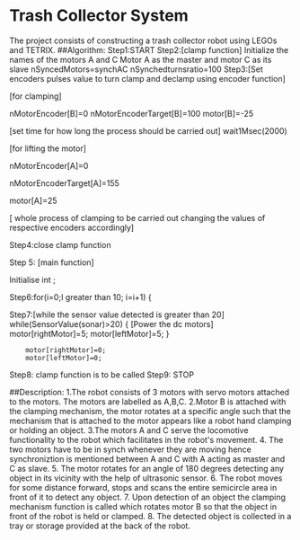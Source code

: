 # Trash Collector System

The project consists of constructing a trash collector robot using LEGOs and TETRIX.
##Algorithm:
Step1:START
Step2:[clamp function]
Initialize the names of the motors A and C
Motor A as the master and motor C as its slave
nSyncedMotors=synchAC
nSynchedturnsratio=100
Step3:[Set encoders pulses value to turn clamp and declamp using encoder function]
        
[for clamping]

nMotorEncoder[B]=0
nMotorEncoderTarget[B]=100
motor[B]=-25

[set time for how long the process should be carried out]
wait1Msec(2000)

[for lifting the motor]	

nMotorEncoder[A]=0

nMotorEncoderTarget[A]=155

motor[A]=25

[ whole process of clamping to be carried out changing the values of respective encoders accordingly]

Step4:close clamp function

Step 5: [main function]

Initialise int ;

Step6:for(i=0;I greater than 10; i=i+1)
{
	
 Step7:[while the sensor value detected is greater than 20]
		while(SensorValue(sonar)>20)
		{
		[Power the dc motors]
	                 motor[rightMotor]=5;
		motor[leftMotor]=5;
		}
		
		motor[rightMotor]=0;
		motor[leftMotor]=0;
Step8:		clamp function is to be called
Step9: STOP

##Description:
1.The robot consists of 3 motors with servo motors attached to the motors. The motors are labelled as A,B,C.
2.Motor B is attached with the clamping mechanism, the motor rotates at a specific angle such that the mechanism that is attached to the motor appears like a robot hand clamping or holding
an object.
3.The motors A and C serve the locomotive functionality to the robot which facilitates in the robot's movement.
4. The two motors have to be in synch whenever they are moving hence synchroniztion is mentioned between A and C with A acting as master and C as slave.
5. The motor rotates for an angle of 180 degrees detecting any object in its vicinity with the help of ultrasonic sensor.
6. The robot moves for some distance forward, stops and scans the entire semicircle area in front of it to detect any object.
7. Upon detection of an object the clamping mechanism function is called which rotates motor B so that the object in front of the robot is held or clamped.
8. The detected object is collected in a tray or storage provided at the back of the robot.
